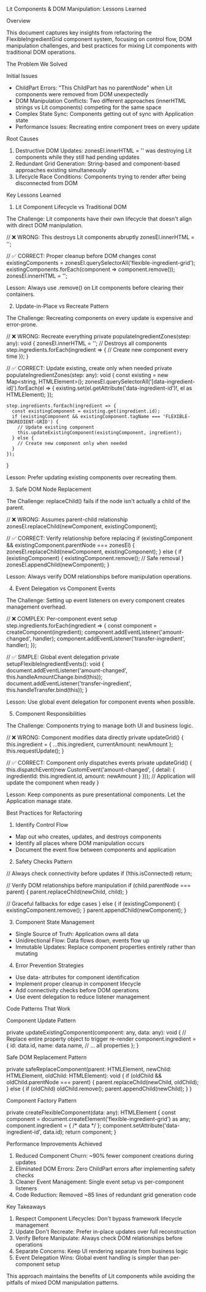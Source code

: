 Lit Components & DOM Manipulation: Lessons Learned

  Overview

  This document captures key insights from refactoring the FlexibleIngredientGrid component
  system, focusing on control flow, DOM manipulation challenges, and best practices for mixing Lit
   components with traditional DOM operations.

  The Problem We Solved

  Initial Issues

  - ChildPart Errors: "This ChildPart has no parentNode" when Lit components were removed from DOM
   unexpectedly
  - DOM Manipulation Conflicts: Two different approaches (innerHTML strings vs Lit components)
  competing for the same space
  - Complex State Sync: Components getting out of sync with Application state
  - Performance Issues: Recreating entire component trees on every update

  Root Causes

  1. Destructive DOM Updates: zonesEl.innerHTML = '' was destroying Lit components while they
  still had pending updates
  2. Redundant Grid Generation: String-based and component-based approaches existing
  simultaneously
  3. Lifecycle Race Conditions: Components trying to render after being disconnected from DOM

  Key Lessons Learned

  1. Lit Component Lifecycle vs Traditional DOM

  The Challenge: Lit components have their own lifecycle that doesn't align with direct DOM
  manipulation.

  // ❌ WRONG: This destroys Lit components abruptly
  zonesEl.innerHTML = '';

  // ✅ CORRECT: Proper cleanup before DOM changes
  const existingComponents = zonesEl.querySelectorAll('flexible-ingredient-grid');
  existingComponents.forEach(component => component.remove());
  zonesEl.innerHTML = '';

  Lesson: Always use .remove() on Lit components before clearing their containers.

  2. Update-in-Place vs Recreate Pattern

  The Challenge: Recreating components on every update is expensive and error-prone.

  // ❌ WRONG: Recreate everything
  private populateIngredientZones(step: any): void {
    zonesEl.innerHTML = ''; // Destroys all components
    step.ingredients.forEach(ingredient => {
      // Create new component every time
    });
  }

  // ✅ CORRECT: Update existing, create only when needed
  private populateIngredientZones(step: any): void {
    const existing = new Map<string, HTMLElement>();
    zonesEl.querySelectorAll('[data-ingredient-id]').forEach(el => {
      existing.set(el.getAttribute('data-ingredient-id')!, el as HTMLElement);
    });

    step.ingredients.forEach(ingredient => {
      const existingComponent = existing.get(ingredient.id);
      if (existingComponent && existingComponent.tagName === 'FLEXIBLE-INGREDIENT-GRID') {
        // Update existing component
        this.updateExistingComponent(existingComponent, ingredient);
      } else {
        // Create new component only when needed
      }
    });
  }

  Lesson: Prefer updating existing components over recreating them.

  3. Safe DOM Node Replacement

  The Challenge: replaceChild() fails if the node isn't actually a child of the parent.

  // ❌ WRONG: Assumes parent-child relationship
  zonesEl.replaceChild(newComponent, existingComponent);

  // ✅ CORRECT: Verify relationship before replacing
  if (existingComponent && existingComponent.parentNode === zonesEl) {
    zonesEl.replaceChild(newComponent, existingComponent);
  } else {
    if (existingComponent) {
      existingComponent.remove(); // Safe removal
    }
    zonesEl.appendChild(newComponent);
  }

  Lesson: Always verify DOM relationships before manipulation operations.

  4. Event Delegation vs Component Events

  The Challenge: Setting up event listeners on every component creates management overhead.

  // ❌ COMPLEX: Per-component event setup
  step.ingredients.forEach(ingredient => {
    const component = createComponent(ingredient);
    component.addEventListener('amount-changed', handler);
    component.addEventListener('transfer-ingredient', handler);
  });

  // ✅ SIMPLE: Global event delegation
  private setupFlexibleIngredientEvents(): void {
    document.addEventListener('amount-changed', this.handleAmountChange.bind(this));
    document.addEventListener('transfer-ingredient', this.handleTransfer.bind(this));
  }

  Lesson: Use global event delegation for component events when possible.

  5. Component Responsibilities

  The Challenge: Components trying to manage both UI and business logic.

  // ❌ WRONG: Component modifies data directly
  private updateGrid() {
    this.ingredient = { ...this.ingredient, currentAmount: newAmount };
    this.requestUpdate();
  }

  // ✅ CORRECT: Component only dispatches events
  private updateGrid() {
    this.dispatchEvent(new CustomEvent('amount-changed', {
      detail: { ingredientId: this.ingredient.id, amount: newAmount }
    }));
    // Application will update the component when ready
  }

  Lesson: Keep components as pure presentational components. Let the Application manage state.

  Best Practices for Refactoring

  1. Identify Control Flow

  - Map out who creates, updates, and destroys components
  - Identify all places where DOM manipulation occurs
  - Document the event flow between components and application

  2. Safety Checks Pattern

  // Always check connectivity before updates
  if (!this.isConnected) return;

  // Verify DOM relationships before manipulation
  if (child.parentNode === parent) {
    parent.replaceChild(newChild, child);
  }

  // Graceful fallbacks for edge cases
  } else {
    if (existingComponent) {
      existingComponent.remove();
    }
    parent.appendChild(newComponent);
  }

  3. Component State Management

  - Single Source of Truth: Application owns all data
  - Unidirectional Flow: Data flows down, events flow up
  - Immutable Updates: Replace component properties entirely rather than mutating

  4. Error Prevention Strategies

  - Use data- attributes for component identification
  - Implement proper cleanup in component lifecycle
  - Add connectivity checks before DOM operations
  - Use event delegation to reduce listener management

  Code Patterns That Work

  Component Update Pattern

  private updateExistingComponent(component: any, data: any): void {
    // Replace entire property object to trigger re-render
    component.ingredient = {
      id: data.id,
      name: data.name,
      // ... all properties
    };
  }

  Safe DOM Replacement Pattern

  private safeReplaceComponent(parent: HTMLElement, newChild: HTMLElement, oldChild: HTMLElement):
   void {
    if (oldChild && oldChild.parentNode === parent) {
      parent.replaceChild(newChild, oldChild);
    } else {
      if (oldChild) oldChild.remove();
      parent.appendChild(newChild);
    }
  }

  Component Factory Pattern

  private createFlexibleComponent(data: any): HTMLElement {
    const component = document.createElement('flexible-ingredient-grid') as any;
    component.ingredient = { /* data */ };
    component.setAttribute('data-ingredient-id', data.id);
    return component;
  }

  Performance Improvements Achieved

  1. Reduced Component Churn: ~90% fewer component creations during updates
  2. Eliminated DOM Errors: Zero ChildPart errors after implementing safety checks
  3. Cleaner Event Management: Single event setup vs per-component listeners
  4. Code Reduction: Removed ~85 lines of redundant grid generation code

  Key Takeaways

  1. Respect Component Lifecycles: Don't bypass framework lifecycle management
  2. Update Don't Recreate: Prefer in-place updates over full reconstruction
  3. Verify Before Manipulate: Always check DOM relationships before operations
  4. Separate Concerns: Keep UI rendering separate from business logic
  5. Event Delegation Wins: Global event handling is simpler than per-component setup

  This approach maintains the benefits of Lit components while avoiding the pitfalls of mixed DOM
  manipulation patterns.
  